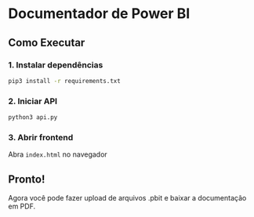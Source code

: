 # Documentador de Power BI

## Como Executar

### 1. Instalar dependências
```bash
pip3 install -r requirements.txt
```

### 2. Iniciar API
```bash
python3 api.py
```

### 3. Abrir frontend
Abra `index.html` no navegador

## Pronto!
Agora você pode fazer upload de arquivos .pbit e baixar a documentação em PDF.
